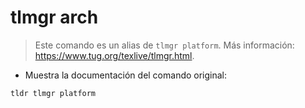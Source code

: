 # tlmgr arch

> Este comando es un alias de `tlmgr platform`.
> Más información: <https://www.tug.org/texlive/tlmgr.html>.

- Muestra la documentación del comando original:

`tldr tlmgr platform`
